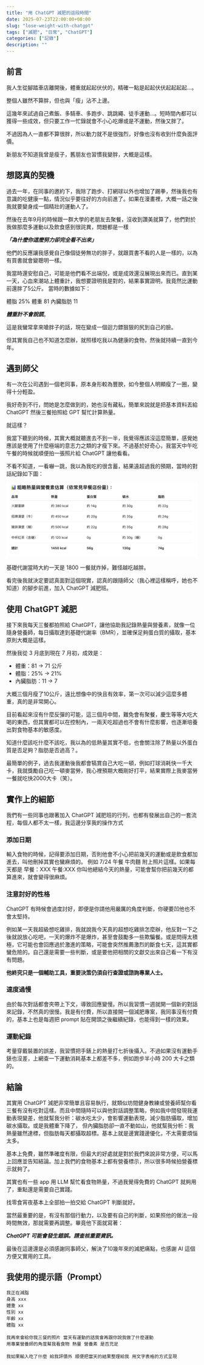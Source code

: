 ```yaml
---
title: "用 ChatGPT 減肥的這段時間"
date: 2025-07-23T22:00:00+08:00
slug: "lose-weight-with-chatgpt"
tags: ["減肥", "日常", "ChatGPT"]
categories: ["記錄"]
description: ""
---
```


## 前言

我人生從腳踏車店離開後，體重就起起伏伏的，精確一點是起起伏伏起起起起...。

整個人雖然不算胖，但也與「瘦」沾不上邊。

這幾年來試過自己煮飯、多騎車、多跑步、跳跳繩、徒手運動...。短時間內都可以獲得一些成效，但只要工作一忙錄就會不小心吃爆或是不運動，然後又胖了。

不過因為人一直都不算很胖，所以動力就不是很強烈，好像也沒有收到什麼負面評價。

新朋友不知道我曾是瘦子，舊朋友也習慣我變胖，大概是這樣。

## 想認真的契機

過去一年，在同事的邀約下，我除了跑步、打網球以外也增加了踢拳，然後我也有意識的吃健康一點，情況似乎要往好的方向前進了。如果在漫畫裡，大概一話之後我就要變身成一個精壯的運動人了。

然後在去年9月的時候跟一群大學的老朋友去聚餐，沒收到讚美就算了，他們對於我做那麼多運動以及飲食感到很詫異，問題都是一樣

***「為什麼你這麼努力卻完全看不出來」***

他們的反應讓我感覺自己像個徒勞無功的胖子，就跟買書不看的人是一樣的，以為有買書就會變聰明一樣。

我當時還安慰自己，可能是他們看不出端倪，或是成效還沒展現出來而已。直到某一天，心血來潮站上體重計，我想要證明我是對的，結果事實證明，我竟然比運動前還胖了5公斤。 當時的數據如下：

體脂 25% 體重 81 內臟脂肪 11 

***體重計不會說謊***。

這是我蠻常拿來嗆胖子的話，現在變成一個迴力鏢狠狠的尻到自己的臉。

但其實我自己也不知道怎麼辦，就照樣吃我以為健康的食物，然後就持續一直到今年。

## 遇到師父

有一次在公司遇到一個老同事，原本身形較為豐腴，如今整個人明顯瘦了一圈，變得十分輕盈。

我好奇到不行，問她是怎麼做到的，她也沒有藏私，簡單來說就是把基本資料丟給 ChatGPT 然後三餐拍照給 GPT 幫忙計算熱量。

就這樣？

我當下聽到的時候，其實大概就聽進去不到一半，我覺得應該沒這麼簡單，感覺她應該是使用了什麼極端的意志力之類的才瘦下來。不過基於好奇心，我當天中午吃午餐的時候就順便拍一張照片給 ChatGPT 讓他看看。

不看不知道，一看嚇一跳，我以為我吃的很含蓄，結果遠超過我的預期，當時的對話紀錄如下圖：

![first-food-photo.png](first-food-photo.png)

基礎代謝當時大約一天是 1800 一餐就炸掉，難怪越吃越胖。

看完後我就決定要認真面對這個現實，認真的跟隨師父（我心裡這樣稱呼，她也不知道）的腳步前進，加入 ChatGPT 減肥班。

## 使用 ChatGPT 減肥

接下來我每天三餐都拍照給 ChatGPT，讓他協助我記錄熱量與營養素，就像一位隨身營養師，每日攝取達到基礎代謝率（BMR），並確保足夠蛋白質的攝取，基本原則大概是這樣。

然後我從 3 月底到現在 7 月初，成效是：

- 體重：81 → 71 公斤
- 體脂：25% → 21%
- 內臟脂肪：11 → 7

大概三個月瘦了10公斤，遠比想像中的快且有效率，第一次可以減少這麼多體重，真的是非常開心。

目前看起來沒有什麼反彈的可能，這三個月中間，難免會有聚餐，慶生等等大吃大喝的東西，但其實都可以在控制內，一兩天吃超過也不會有什麼影響，也逐漸培養出對食物基本的敏感度。

知道什麼該吃什麼不該吃，我以為的低熱量其實不低，也會關注除了熱量以外蛋白質是否足夠？脂肪是否過高？。

最簡單的例子，過去我運動後我都會犒賞自己大吃一頓，例如打球消耗快一千大卡，我就獎勵自己吃一頓麥當勞，我心裡預期大概剛好打平，結果實際上我麥當勞一餐就吃快2000大卡（笑）。

## 實作上的細節

我們有一些同事也跟著加入 ChatGPT 減肥班的行列，也都有發展出自己的一套流程，每個人都不太一樣，我這邊分享我的操作方式

### 添加日期

輸入食物的時候，記得要添加日期，否則他會不小心把前幾天的運動或是飲食都加進去，叫他刪掉其實也蠻麻煩的。 例如 7/24 午餐 牛肉麵 附上照片這樣。如果每天都是 早餐：XXX 午餐:XXX 你叫他總結今天的熱量，可能會幫你把前幾天的都算進來，就會變得很麻煩。

### 注意討好的性格

ChatGPT 有時候會過度討好，即便是你請他用嚴厲的角度判斷，你硬要凹他也不會太堅持。

例如某一天我超級想吃雞排，我就說我今天真的超想吃雞排怎麼辦，他反對一下之後就說放心吃吧，一天的爆炸不是爆炸，甚至會鼓勵多一些欺騙餐。或是問得太積極，它可能也會回應過於激進的策略，可能會突然推薦激烈的斷食七天，這其實都蠻危險的。自己還是需要一些判斷，或是要他把相關的文獻交出來自己看一下有沒有問題。

**他終究只是一個輔助工具，重要決策仍須自行查證或諮詢專業人士。**

### 速度過慢

由於每次對話都會夾帶上下文，導致回應變慢。所以我習慣一週就開一個新的對話來記錄，不然真的很慢。我是有付費，所以直接開一個減肥專案，我同事沒有付費的，基本上也是每週把 prompt 貼在開頭之後繼續紀錄，也能得到一樣的效果。

### 運動紀錄

考量穿戴裝置的誤差，我習慣把手錶上的熱量打七折後攝入。不過如果沒有運動手錶也沒差，上網查一下運動消耗基本上都差不多，例如跑步半小時 200 大卡之類的。

## 結論

其實用 ChatGPT 減肥非常簡單且容易執行，就類似坊間健身教練或營養師幫你看三餐有沒有吃對這樣。而且中間隨時可以與他對話調整策略，例如我中間發現我運動表現變差，他就幫我分析：碳水吃太少，會影響運動表現，減少脂肪攝取，增加碳水攝取。或是我體重下降了，
但內臟脂肪卻一直不動如山，他就幫我分析：我熱量雖然達標，但脂肪每天都攝取超標。基本上就是邊實踐邊優化，不太需要煩惱太多。

基本上免費，雖然準確度有限，但最大的好處就是對於我們來說非常方便，可以馬上回應並告知結論。加上我們的食物基本上都有營養標示，所以很多時候拍營養標示就夠了。

其實也有一些 app 用 LLM 幫忙看食物熱量，不過我覺得免費的 ChatGPT 就夠用了，重點還是需要自己實踐。

找零食宵夜基本上全部拍一拍交給 ChatGPT 判斷就好。

當然最重要的是，有沒有那個行動力，以及要有自己的判斷，如果照他的做法一段時間無效，那就需要再調整。畢竟他下面就寫著：

***ChatGPT 可能會發生錯誤。請查核重要資訊。***

最後在這邊還是必須感謝同事師父，解決了10幾年來的減肥痛點，也感謝 AI 這個方便又實用的工具。

## 我使用的提示語（Prompt）
```
我正在減脂
身高 xxx
體重 xx
性別 xx
年齡 xx
體脂 xx

我再來會給你我三餐的照片 當天有運動的話我會再跟你說我做了什麼運動
用專業營養師的角度幫我看食物 熱量 營養素 是否充足 

我如果輸入吃了什麼 給我評價外 順便把當天的結果整理給我 用文字表格的方式呈現

```